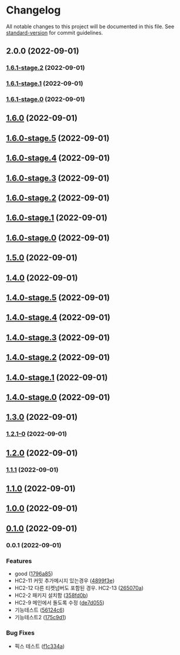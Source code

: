 # Changelog

All notable changes to this project will be documented in this file. See [standard-version](https://github.com/conventional-changelog/standard-version) for commit guidelines.

## 2.0.0 (2022-09-01)

### [1.6.1-stage.2](https://github.com/chan-wired/actions_test/compare/v1.6.1-stage.1...v1.6.1-stage.2) (2022-09-01)

### [1.6.1-stage.1](https://github.com/chan-wired/actions_test/compare/v1.6.1-stage.0...v1.6.1-stage.1) (2022-09-01)

### [1.6.1-stage.0](https://github.com/chan-wired/actions_test/compare/v1.6.0...v1.6.1-stage.0) (2022-09-01)

## [1.6.0](https://github.com/chan-wired/actions_test/compare/v1.6.0-stage.5...v1.6.0) (2022-09-01)

## [1.6.0-stage.5](https://github.com/chan-wired/actions_test/compare/v1.6.0-stage.4...v1.6.0-stage.5) (2022-09-01)

## [1.6.0-stage.4](https://github.com/chan-wired/actions_test/compare/v1.6.0-stage.3...v1.6.0-stage.4) (2022-09-01)

## [1.6.0-stage.3](https://github.com/chan-wired/actions_test/compare/v1.6.0-stage.2...v1.6.0-stage.3) (2022-09-01)

## [1.6.0-stage.2](https://github.com/chan-wired/actions_test/compare/v1.6.0-stage.1...v1.6.0-stage.2) (2022-09-01)

## [1.6.0-stage.1](https://github.com/chan-wired/actions_test/compare/v1.6.0-stage.0...v1.6.0-stage.1) (2022-09-01)

## [1.6.0-stage.0](https://github.com/chan-wired/actions_test/compare/v1.5.0...v1.6.0-stage.0) (2022-09-01)

## [1.5.0](https://github.com/chan-wired/actions_test/compare/v1.4.0...v1.5.0) (2022-09-01)

## [1.4.0](https://github.com/chan-wired/actions_test/compare/v1.4.0-stage.5...v1.4.0) (2022-09-01)

## [1.4.0-stage.5](https://github.com/chan-wired/actions_test/compare/v1.4.0-stage.4...v1.4.0-stage.5) (2022-09-01)

## [1.4.0-stage.4](https://github.com/chan-wired/actions_test/compare/v1.4.0-stage.3...v1.4.0-stage.4) (2022-09-01)

## [1.4.0-stage.3](https://github.com/chan-wired/actions_test/compare/v1.4.0-stage.2...v1.4.0-stage.3) (2022-09-01)

## [1.4.0-stage.2](https://github.com/chan-wired/actions_test/compare/v1.4.0-stage.1...v1.4.0-stage.2) (2022-09-01)

## [1.4.0-stage.1](https://github.com/chan-wired/actions_test/compare/v1.4.0-stage.0...v1.4.0-stage.1) (2022-09-01)

## [1.4.0-stage.0](https://github.com/chan-wired/actions_test/compare/v1.3.0...v1.4.0-stage.0) (2022-09-01)

## [1.3.0](https://github.com/chan-wired/actions_test/compare/v1.2.1-0...v1.3.0) (2022-09-01)

### [1.2.1-0](https://github.com/chan-wired/actions_test/compare/v1.2.0...v1.2.1-0) (2022-09-01)

## [1.2.0](https://github.com/chan-wired/actions_test/compare/v1.1.1...v1.2.0) (2022-09-01)

### [1.1.1](https://github.com/chan-wired/actions_test/compare/v1.1.0...v1.1.1) (2022-09-01)

## [1.1.0](https://github.com/chan-wired/actions_test/compare/v1.0.0...v1.1.0) (2022-09-01)

## [1.0.0](https://github.com/chan-wired/actions_test/compare/v0.1.0...v1.0.0) (2022-09-01)

## [0.1.0](https://github.com/chan-wired/actions_test/compare/v0.0.1...v0.1.0) (2022-09-01)

### 0.0.1 (2022-09-01)


### Features

* good ([1796a85](https://github.com/chan-wired/actions_test/commit/1796a85845f38b3b4f97f32c378ad877fd538278))
* HC2-11 커밋 추가메시지 있는경우 ([4899f3e](https://github.com/chan-wired/actions_test/commit/4899f3ec72cdd2f33ad1766c6cfdf3d945769bd6))
* HC2-12 다른 티켓넘버도 포함된 경우. HC2-13 ([265070a](https://github.com/chan-wired/actions_test/commit/265070aacb697adcf70147f41c17a12b7d56c1ff))
* HC2-2 패키지 설치함 ([358fd0b](https://github.com/chan-wired/actions_test/commit/358fd0b9dcece1a058f072fe613d1c643901816a))
* HC2-9 메인에서 돌도록 수정 ([de7d055](https://github.com/chan-wired/actions_test/commit/de7d05596266e47005c6581fdee14da0fde9b955))
* 기능테스트 ([56124c6](https://github.com/chan-wired/actions_test/commit/56124c6544a102b70230f692698c87e005accdba))
* 기능테스트2 ([175c9d1](https://github.com/chan-wired/actions_test/commit/175c9d148143f89afce74400cf95e00c76e8e474))


### Bug Fixes

* 픽스 테스트 ([f1c334a](https://github.com/chan-wired/actions_test/commit/f1c334a890cd788e666c2a88f32ca67891d26f59))
